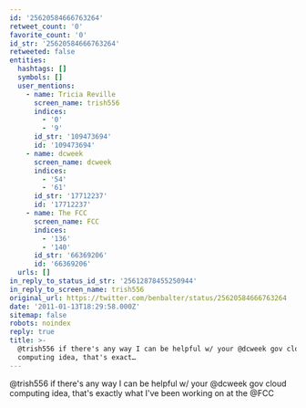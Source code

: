 ```yaml
---
id: '25620584666763264'
retweet_count: '0'
favorite_count: '0'
id_str: '25620584666763264'
retweeted: false
entities:
  hashtags: []
  symbols: []
  user_mentions:
    - name: Tricia Reville
      screen_name: trish556
      indices:
        - '0'
        - '9'
      id_str: '109473694'
      id: '109473694'
    - name: dcweek
      screen_name: dcweek
      indices:
        - '54'
        - '61'
      id_str: '17712237'
      id: '17712237'
    - name: The FCC
      screen_name: FCC
      indices:
        - '136'
        - '140'
      id_str: '66369206'
      id: '66369206'
  urls: []
in_reply_to_status_id_str: '25612878455250944'
in_reply_to_screen_name: trish556
original_url: https://twitter.com/benbalter/status/25620584666763264
date: '2011-01-13T18:29:58.000Z'
sitemap: false
robots: noindex
reply: true
title: >-
  @trish556 if there's any way I can be helpful w/ your @dcweek gov cloud
  computing idea, that's exact…
---
```


@trish556 if there's any way I can be helpful w/ your @dcweek gov cloud computing idea, that's exactly what I've been working on at the @FCC